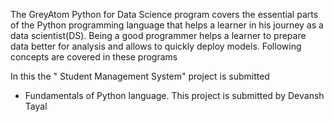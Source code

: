 The GreyAtom Python for Data Science program covers the essential parts of the Python programming language that helps a learner in his journey as a data scientist(DS). Being a good programmer helps a learner to prepare data better for analysis and allows to quickly deploy models. Following concepts are covered in these programs


In this the " Student Management System" project is submitted  

- Fundamentals of Python language.
This project is submitted by Devansh Tayal
